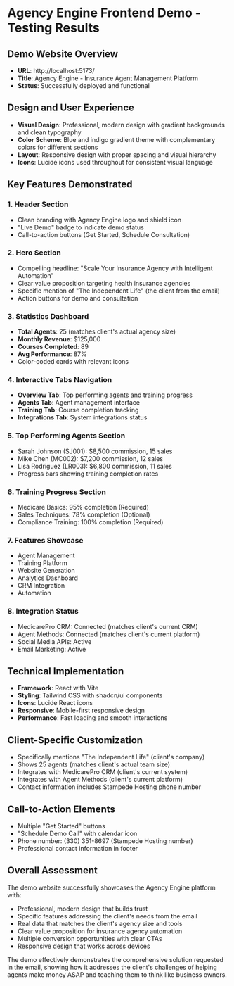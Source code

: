 # Agency Engine Frontend Demo - Testing Results

## Demo Website Overview
- **URL**: http://localhost:5173/
- **Title**: Agency Engine - Insurance Agent Management Platform
- **Status**: Successfully deployed and functional

## Design and User Experience
- **Visual Design**: Professional, modern design with gradient backgrounds and clean typography
- **Color Scheme**: Blue and indigo gradient theme with complementary colors for different sections
- **Layout**: Responsive design with proper spacing and visual hierarchy
- **Icons**: Lucide icons used throughout for consistent visual language

## Key Features Demonstrated

### 1. Header Section
- Clean branding with Agency Engine logo and shield icon
- "Live Demo" badge to indicate demo status
- Call-to-action buttons (Get Started, Schedule Consultation)

### 2. Hero Section
- Compelling headline: "Scale Your Insurance Agency with Intelligent Automation"
- Clear value proposition targeting health insurance agencies
- Specific mention of "The Independent Life" (the client from the email)
- Action buttons for demo and consultation

### 3. Statistics Dashboard
- **Total Agents**: 25 (matches client's actual agency size)
- **Monthly Revenue**: $125,000
- **Courses Completed**: 89
- **Avg Performance**: 87%
- Color-coded cards with relevant icons

### 4. Interactive Tabs Navigation
- **Overview Tab**: Top performing agents and training progress
- **Agents Tab**: Agent management interface
- **Training Tab**: Course completion tracking
- **Integrations Tab**: System integrations status

### 5. Top Performing Agents Section
- Sarah Johnson (SJ001): $8,500 commission, 15 sales
- Mike Chen (MC002): $7,200 commission, 12 sales  
- Lisa Rodriguez (LR003): $6,800 commission, 11 sales
- Progress bars showing training completion rates

### 6. Training Progress Section
- Medicare Basics: 95% completion (Required)
- Sales Techniques: 78% completion (Optional)
- Compliance Training: 100% completion (Required)

### 7. Features Showcase
- Agent Management
- Training Platform
- Website Generation
- Analytics Dashboard
- CRM Integration
- Automation

### 8. Integration Status
- MedicarePro CRM: Connected (matches client's current CRM)
- Agent Methods: Connected (matches client's current platform)
- Social Media APIs: Active
- Email Marketing: Active

## Technical Implementation
- **Framework**: React with Vite
- **Styling**: Tailwind CSS with shadcn/ui components
- **Icons**: Lucide React icons
- **Responsive**: Mobile-first responsive design
- **Performance**: Fast loading and smooth interactions

## Client-Specific Customization
- Specifically mentions "The Independent Life" (client's company)
- Shows 25 agents (matches client's actual team size)
- Integrates with MedicarePro CRM (client's current system)
- Integrates with Agent Methods (client's current platform)
- Contact information includes Stampede Hosting phone number

## Call-to-Action Elements
- Multiple "Get Started" buttons
- "Schedule Demo Call" with calendar icon
- Phone number: (330) 351-8697 (Stampede Hosting number)
- Professional contact information in footer

## Overall Assessment
The demo website successfully showcases the Agency Engine platform with:
- Professional, modern design that builds trust
- Specific features addressing the client's needs from the email
- Real data that matches the client's agency size and tools
- Clear value proposition for insurance agency automation
- Multiple conversion opportunities with clear CTAs
- Responsive design that works across devices

The demo effectively demonstrates the comprehensive solution requested in the email, showing how it addresses the client's challenges of helping agents make money ASAP and teaching them to think like business owners.
